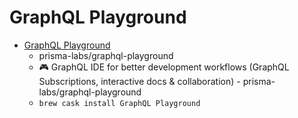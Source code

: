 # GraphQL Playground
- [GraphQL Playground](https://github.com/prisma/graphql-playground)
  -  prisma-labs/graphql-playground
  - 🎮  GraphQL IDE for better development workflows (GraphQL Subscriptions, interactive docs & collaboration) - prisma-labs/graphql-playground
  - `brew cask install GraphQL Playground`
